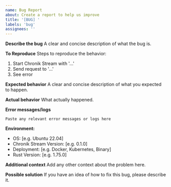 ```yaml
---
name: Bug Report
about: Create a report to help us improve
title: '[BUG] '
labels: 'bug'
assignees: ''
---
```


**Describe the bug**
A clear and concise description of what the bug is.

**To Reproduce**
Steps to reproduce the behavior:
1. Start Chronik Stream with '...'
2. Send request to '...'
3. See error

**Expected behavior**
A clear and concise description of what you expected to happen.

**Actual behavior**
What actually happened.

**Error messages/logs**
```
Paste any relevant error messages or logs here
```

**Environment:**
 - OS: [e.g. Ubuntu 22.04]
 - Chronik Stream Version: [e.g. 0.1.0]
 - Deployment: [e.g. Docker, Kubernetes, Binary]
 - Rust Version: [e.g. 1.75.0]

**Additional context**
Add any other context about the problem here.

**Possible solution**
If you have an idea of how to fix this bug, please describe it.